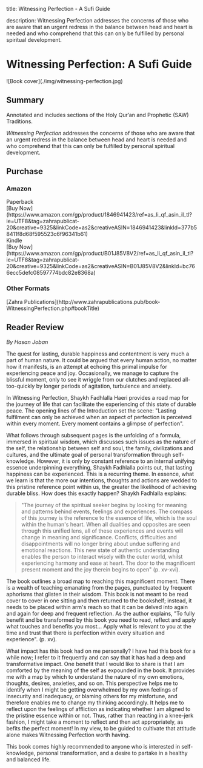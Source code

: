 title: Witnessing Perfection - A Sufi Guide

description: Witnessing Perfection addresses the concerns of those who are aware that an urgent redress in the balance between head and heart is needed and who comprehend that this can only be fulfilled by personal spiritual development.

# Witnessing Perfection: A Sufi Guide

<div markdown="1" class="cover-image">
![Book cover](./img/witnessing-perfection.jpg)
</div>

## Summary

Annotated and includes sections of the Holy Qur’an and Prophetic (SAW) Traditions.

_Witnessing Perfection_ addresses the concerns of those who are aware that an urgent redress in the balance between head and heart is needed and who comprehend that this can only be fulfilled by personal spiritual development.

## Purchase

### Amazon

<div class="center-text">Paperback</div>

<div markdown="3" class="purchase-link">
[Buy Now](https://www.amazon.com/gp/product/1846941423/ref=as_li_qf_asin_il_tl?ie=UTF8&tag=zahrapublicat-20&creative=9325&linkCode=as2&creativeASIN=1846941423&linkId=377b58411f8d68f595523c6f96341b61)
</div>

<div class="center-text">Kindle</div>

<div markdown="3" class="purchase-link">
[Buy Now](https://www.amazon.com/gp/product/B01J85V8V2/ref=as_li_qf_asin_il_tl?ie=UTF8&tag=zahrapublicat-20&creative=9325&linkCode=as2&creativeASIN=B01J85V8V2&linkId=bc766ecc5defc08597774bdc82e8368a)
</div>

### Other Formats

<div markdown="3" class="purchase-link">
[Zahra Publications](http://www.zahrapublications.pub/book-WitnessingPerfection.php#bookTitle)
</div>

## Reader Review

_By Hasan Joban_

The quest for lasting, durable happiness and contentment is very much a part of human nature. It could be argued that every human action, no matter how it manifests, is an attempt at echoing this primal impulse for experiencing peace and joy. Occasionally, we manage to capture the blissful moment, only to see it wriggle from our clutches and replaced all-too-quickly by longer periods of agitation, turbulence and anxiety.

In Witnessing Perfection, Shaykh Fadhlalla Haeri provides a road map for the journey of life that can facilitate the experiencing of this state of durable peace. The opening lines of the Introduction set the scene: "Lasting fulfilment can only be achieved when an aspect of perfection is perceived within every moment. Every moment contains a glimpse of perfection".

What follows through subsequent pages is the unfolding of a formula, immersed in spiritual wisdom, which discusses such issues as the nature of the self, the relationship between self and soul, the family, civilizations and cultures, and the ultimate goal of personal transformation through self-knowledge. However, it is only by constant reference to an internal unifying essence underpinning everything, Shaykh Fadhlalla points out, that lasting happiness can be experienced. This is a recurring theme. In essence, what we learn is that the more our intentions, thoughts and actions are wedded to this pristine reference point within us, the greater the likelihood of achieving durable bliss. How does this exactly happen? Shaykh Fadhlalla explains:

> "The journey of the spiritual seeker begins by looking for meaning and patterns behind events, feelings and experiences. The compass of this journey is the reference to the essence of life, which is the soul within the human's heart. When all dualities and opposites are seen through this unified lens, all of these experiences and events will change in meaning and significance. Conflicts, difficulties and disappointments will no longer bring about undue suffering and emotional reactions. This new state of authentic understanding enables the person to interact wisely with the outer world, whilst experiencing harmony and ease at heart. The door to the magnificent present moment and the joy therein begins to open" (p. xv-xvi).

The book outlines a broad map to reaching this magnificent moment. There is a wealth of teaching emanating from the pages, punctuated by frequent aphorisms that glisten in their wisdom. This book is not meant to be read cover to cover in one sitting and then returned to the bookshelf; instead, it needs to be placed within arm's reach so that it can be delved into again and again for deep and frequent reflection. As the author explains, "To fully benefit and be transformed by this book you need to read, reflect and apply what touches and benefits you most... Apply what is relevant to you at the time and trust that there is perfection within every situation and experience". (p. xv).

What impact has this book had on me personally? I have had this book for a while now; I refer to it frequently and can say that it has had a deep and transformative impact. One benefit that I would like to share is that I am comforted by the meaning of the self as expounded in the book. It provides me with a map by which to understand the nature of my own emotions, thoughts, desires, anxieties, and so on. This perspective helps me to identify when I might be getting overwhelmed by my own feelings of insecurity and inadequacy, or blaming others for my misfortune, and therefore enables me to change my thinking accordingly. It helps me to reflect upon the feelings of affliction as indicating whether I am aligned to the pristine essence within or not. Thus, rather than reacting in a knee-jerk fashion, I might take a moment to reflect and then act appropriately, as befits the perfect moment! In my view, to be guided to cultivate that attitude alone makes Witnessing Perfection worth having.

This book comes highly recommended to anyone who is interested in self-knowledge, personal transformation, and a desire to partake in a healthy and balanced life. 
